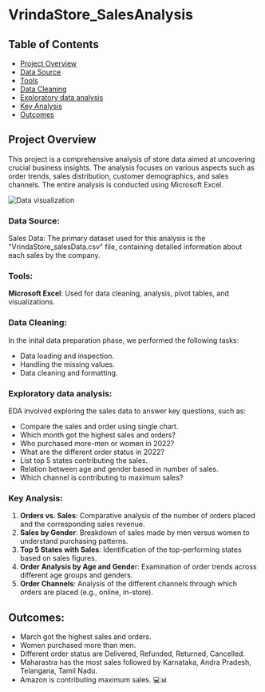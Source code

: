 # VrindaStore_SalesAnalysis

## Table of Contents
- [Project Overview](#project-overview)
- [Data Source](#data-source)
- [Tools](#tools)
- [Data Cleaning](#data-cleaning)
- [Exploratory data analysis](#exploratory-data-analysis)
- [Key Analysis](#key-analysis)
- [Outcomes](#outcomes)

## Project Overview

This project is a comprehensive analysis of store data aimed at uncovering crucial business insights. The analysis focuses on various aspects such as order trends, sales distribution, customer demographics, and sales channels. The entire analysis is conducted using Microsoft Excel.

![Data visualization](https://github.com/user-attachments/assets/b8b4230c-a32e-4c91-bb6f-75993393f757)

### Data Source:
Sales Data: The primary dataset used for this analysis is the "VrindaStore_salesData.csv" file, containing detailed information about each sales by the company.

### Tools:

**Microsoft Excel**: Used for data cleaning, analysis, pivot tables, and visualizations.

### Data Cleaning:

In the inital data preparation phase, we performed the following tasks:
- Data loading and inspection.
- Handling the missing values.
- Data cleaning and formatting.

### Exploratory data analysis:
EDA involved exploring the sales data to answer key questions, such as:
- Compare the sales and order using single chart.
- Which month got the highest sales and orders?
- Who purchased more-men or women in 2022?
- What are the different order status in 2022?
- List top 5 states contributing the sales.
- Relation between age and gender based in number of sales.
- Which channel is contributing to maximum sales?

### Key Analysis:

1. **Orders vs. Sales**: Comparative analysis of the number of orders placed and the corresponding sales revenue.
2. **Sales by Gender**: Breakdown of sales made by men versus women to understand purchasing patterns.
3. **Top 5 States with Sales**: Identification of the top-performing states based on sales figures.
4. **Order Analysis by Age and Gende**r: Examination of order trends across different age groups and genders.
5. **Order Channels**: Analysis of the different channels through which orders are placed (e.g., online, in-store).

## Outcomes:
- March got the highest sales and orders.
- Women purchased more than men.
- Different order status are Delivered, Refunded, Returned, Cancelled.
- Maharastra has the most sales followed by Karnataka, Andra Pradesh, Telangana, Tamil Nadu.
- Amazon is contributing maximum sales.
💻📊
